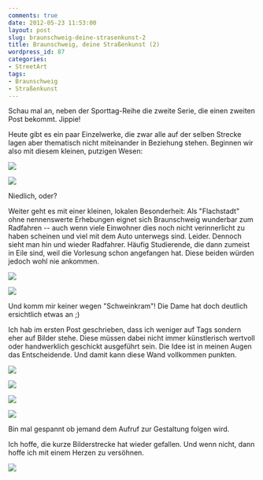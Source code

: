 ```yaml
---
comments: true
date: 2012-05-23 11:53:00
layout: post
slug: braunschweig-deine-strasenkunst-2
title: Braunschweig, deine Straßenkunst (2)
wordpress_id: 87
categories:
- StreetArt
tags:
- Braunschweig
- Straßenkunst
---
```


Schau mal an, neben der Sporttag-Reihe die zweite Serie, die einen zweiten Post bekommt. Jippie!

Heute gibt es ein paar Einzelwerke, die zwar alle auf der selben Strecke lagen aber thematisch nicht miteinander in Beziehung stehen. Beginnen wir also mit diesem kleinen, putzigen Wesen:


[![](http://3.bp.blogspot.com/-RKqkybeo748/T7qo3ScV4NI/AAAAAAAAAJk/sKeobrqQr34/s320/DSC03990.JPG)](http://3.bp.blogspot.com/-RKqkybeo748/T7qo3ScV4NI/AAAAAAAAAJk/sKeobrqQr34/s1600/DSC03990.JPG)




[![](http://4.bp.blogspot.com/-Sty9if2A_A8/T7qo4FbZlyI/AAAAAAAAARY/94yJtjZS8-8/s320/DSC03991.JPG)](http://4.bp.blogspot.com/-Sty9if2A_A8/T7qo4FbZlyI/AAAAAAAAARY/94yJtjZS8-8/s1600/DSC03991.JPG)


Niedlich, oder?

Weiter geht es mit einer kleinen, lokalen Besonderheit: Als "Flachstadt" ohne nennenswerte Erhebungen eignet sich Braunschweig wunderbar zum Radfahren -- auch wenn viele Einwohner dies noch nicht verinnerlicht zu haben scheinen und viel mit dem Auto unterwegs sind. Leider. Dennoch sieht man hin und wieder Radfahrer. Häufig Studierende, die dann zumeist in Eile sind, weil die Vorlesung schon angefangen hat. Diese beiden würden jedoch wohl nie ankommen.


[![](http://4.bp.blogspot.com/-i4o4Xoqsv6I/T7qo31q_ldI/AAAAAAAAAJo/bFNAxuoxDC0/s320/DSC04005.JPG)](http://4.bp.blogspot.com/-i4o4Xoqsv6I/T7qo31q_ldI/AAAAAAAAAJo/bFNAxuoxDC0/s1600/DSC04005.JPG)




[![](http://4.bp.blogspot.com/-xhL2-bk-ffg/T7qo-_9qbXI/AAAAAAAAAKE/VSvK6y_TGYI/s320/DSC04006.JPG)](http://4.bp.blogspot.com/-xhL2-bk-ffg/T7qo-_9qbXI/AAAAAAAAAKE/VSvK6y_TGYI/s1600/DSC04006.JPG)


Und komm mir keiner wegen "Schweinkram"! Die Dame hat doch deutlich ersichtlich etwas an ;)

Ich hab im ersten Post geschrieben, dass ich weniger auf Tags sondern eher auf Bilder stehe. Diese müssen dabei nicht immer künstlerisch wertvoll oder handwerklich geschickt ausgeführt sein. Die Idee ist in meinen Augen das Entscheidende. Und damit kann diese Wand vollkommen punkten.


[![](http://2.bp.blogspot.com/-PunKSFavYjI/T7qpBMjNYlI/AAAAAAAAAKM/lz_eKRIoOJo/s320/DSC04007.JPG)](http://2.bp.blogspot.com/-PunKSFavYjI/T7qpBMjNYlI/AAAAAAAAAKM/lz_eKRIoOJo/s1600/DSC04007.JPG)




[![](http://3.bp.blogspot.com/-NsZT-CUkv0U/T7qpBSeNDxI/AAAAAAAAAKQ/odV-V4WVqR8/s320/DSC04008.JPG)](http://3.bp.blogspot.com/-NsZT-CUkv0U/T7qpBSeNDxI/AAAAAAAAAKQ/odV-V4WVqR8/s1600/DSC04008.JPG)




[![](http://3.bp.blogspot.com/-OXbiPSURxXA/T7qpGrXG_qI/AAAAAAAAAKc/i2--TYMrims/s320/DSC04009.JPG)](http://3.bp.blogspot.com/-OXbiPSURxXA/T7qpGrXG_qI/AAAAAAAAAKc/i2--TYMrims/s1600/DSC04009.JPG)




[![](http://2.bp.blogspot.com/-QWHJOBN5SuA/T7qpI68l62I/AAAAAAAAAKk/T5yCYHOYsS4/s320/DSC04010.JPG)](http://2.bp.blogspot.com/-QWHJOBN5SuA/T7qpI68l62I/AAAAAAAAAKk/T5yCYHOYsS4/s1600/DSC04010.JPG)


Bin mal gespannt ob jemand dem Aufruf zur Gestaltung folgen wird.

Ich hoffe, die kurze Bilderstrecke hat wieder gefallen. Und wenn nicht, dann hoffe ich mit einem Herzen zu versöhnen.


[![](http://1.bp.blogspot.com/--F3qdgfCXmQ/T7qriRjb-vI/AAAAAAAAARM/6fzzP0N5Nx8/s320/DSC04063.JPG)](http://1.bp.blogspot.com/--F3qdgfCXmQ/T7qriRjb-vI/AAAAAAAAARM/6fzzP0N5Nx8/s1600/DSC04063.JPG)

